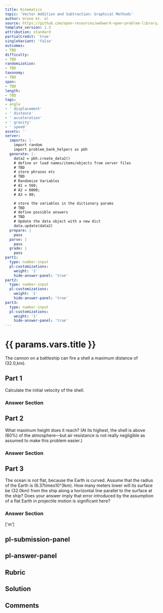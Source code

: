 ```yaml
---
title: Kinematics
topic: 'Vector Addition and Subtraction: Graphical Methods'
author: Urone et. al
source: https://github.com/open-resources/webwork-open-problem-library/tree/master/Contrib/BrockPhysics/College_Physics_Urone/3.Two_Dimensional_Kinematics/Projectile_Motion/NU_U17-03-04-015.pg
template_version: 1.3
attribution: standard
partialCredit: 'true'
singleVariant: 'false'
outcomes:
- TBD
difficulty:
- TBD
randomization:
- TBD
taxonomy:
- TBD
span:
- TBD
length:
- TBD
tags:
- angle
- ' displacement'
- ' distance'
- ' acceleration'
- ' gravity'
- ' speed'
assets: ''
server:
  imports: |-
    import random
    import problem_bank_helpers as pbh
  generate: |-
    data2 = pbh.create_data2()
    # define or load names/items/objects from server files
    # TBD
    # store phrases etc
    # TBD
    # Randomize Variables
    # A1 = 560;
    # A2 = 8000;
    # A3 = 80;

    # store the variables in the dictionary params
    # TBD
    # define possible answers
    # TBD
    # Update the data object with a new dict
    data.update(data2)
  prepare: |
    pass
  parse: |
    pass
  grade: |
    pass
part1:
  type: number-input
  pl-customizations:
    weight: '1'
    hide-answer-panel: 'true'
part2:
  type: number-input
  pl-customizations:
    weight: '1'
    hide-answer-panel: 'true'
part3:
  type: number-input
  pl-customizations:
    weight: '1'
    hide-answer-panel: 'true'
---
```


# {{ params.vars.title }} 


The cannon on a battleship can fire a shell a maximum distance of (32.0,km).

## Part 1 
Calculate the initial velocity of the shell. 


 ### Answer Section

## Part 2 
What maximum height does it reach? (At its highest, the shell is above (60%) of the atmosphere—but air resistance is not really negligible as assumed to make this problem easier.) 


 ### Answer Section

## Part 3 
The ocean is not flat, because the Earth is curved. Assume that the radius of the Earth is (6.37times10^3km). How many meters lower will its surface be (32.0km) from the ship along a horizontal line parallel to the surface at the ship? Does your answer imply that error introduced by the assumption of a flat Earth in projectile motion is significant here? 


 ### Answer Section
['m']

## pl-submission-panel 


## pl-answer-panel 


## Rubric 


## Solution 


## Comments 


